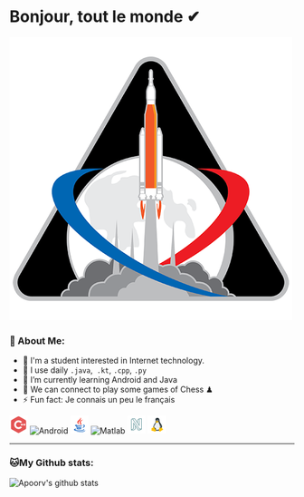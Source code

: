# Bonjour, tout le monde ✔
![time-01](https://github.com/Gravity-Zero-o/Gravity-Zero-o/blob/main/images/time-01.png)

### 🤵 About Me:
- 🏦 I'm a student interested in Internet technology.
- 🤔 I use daily ```.java```,``` .kt```, ```.cpp```, ```.py```
- 🌱 I’m currently learning Android and Java
- 👯 We can connect to play some games of Chess ♟
- ⚡ Fun fact: Je connais un peu le français


![c++](https://github.com/Gravity-Zero-o/Gravity-Zero-o/blob/main/images/icons8_c%2B%2B_32.png)
![Android](https://github.com/Gravity-Zero-o/Gravity-Zero-o/blob/main/images/icons8_android_os.ico) 
![Java](https://github.com/Gravity-Zero-o/Gravity-Zero-o/blob/main/images/icons8_java_32.png)
![Matlab](https://github.com/Gravity-Zero-o/Gravity-Zero-o/blob/main/images/icons8_matlab.ico)
![Neo4j](https://github.com/Gravity-Zero-o/Gravity-Zero-o/blob/main/images/neo4j_32.png)
![Linux](https://github.com/Gravity-Zero-o/Gravity-Zero-o/blob/main/images/icons8_linux_32.png)

---
### 🐱My Github stats:
![Apoorv's github stats](https://github-readme-stats.vercel.app/api?username=Gravity-Zero-o&show_icons=true&title_color=ffc857&icon_color=8ac926&text_color=daf7dc&bg_color=151515&hide=["stars"])
